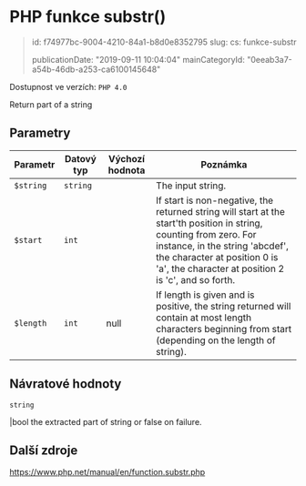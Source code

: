 PHP funkce substr()
===================

> id: f74977bc-9004-4210-84a1-b8d0e8352795
> slug:
> 	cs: funkce-substr
>
> publicationDate: "2019-09-11 10:04:04"
> mainCategoryId: "0eeab3a7-a54b-46db-a253-ca6100145648"

Dostupnost ve verzích: `PHP 4.0`

Return part of a string


Parametry
--------------

| Parametr | Datový typ | Výchozí hodnota | Poznámka |
|-----|-----|-----|-----|
| `$string` | `string` |  | The input string. |
| `$start` | `int` |  | If start is non-negative, the returned string will start at the start'th position in string, counting from zero. For instance, in the string 'abcdef', the character at position 0 is 'a', the character at position 2 is 'c', and so forth. |
| `$length` | `int` | null | If length is given and is positive, the string returned will contain at most length characters beginning from start (depending on the length of string). |


Návratové hodnoty
----------------

`string`

|bool the extracted part of string or false on failure.

Další zdroje
------------

https://www.php.net/manual/en/function.substr.php

